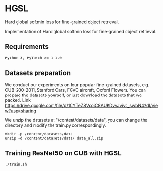 # HGSL
Hard global softmin loss for fine-grained object retrieval.

Implementation of Hard global softmin loss for fine-grained object retrieval.

## Requirements
```
Python 3, PyTorch >= 1.1.0
```

## Datasets preparation

We conduct our experiments on four popular fine-grained datasets, e.g. CUB-200-2011, Stanford Cars, FGVC aircraft, Oxford Flowers. You can prepare the datasets yourself, or just download the datasets that we packed. Link https://drive.google.com/file/d/1CYTeZ8VooiC8AUKDyvJvivc_swbN42dI/view?usp=sharing

We unzip the datasets at "/content/datasets/data", you can change the directory and modify the train.py correspondingly. 
```
mkdir -p /content/datasets/data
unzip -d /content/datasets/data/ data_all.zip 
```

## Training ResNet50 on CUB with HGSL

```
./train.sh
```

